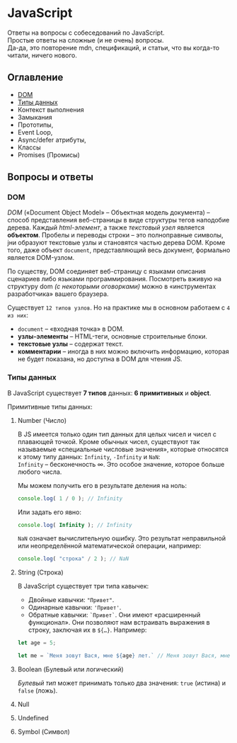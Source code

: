 # JavaScript

Ответы на вопросы с собеседований по JavaScript.  
Простые ответы на сложные (и не очень) вопросы.  
Да-да, это повторение mdn, спецификаций, и статьи, что вы когда-то читали, ничего нового.

## Оглавление
- [DOM](#dom)
- [Типы данных](#типы-данных)
- Контекст выполнения
- Замыкания
- Прототипы, 
- Event Loop, 
- Async/defer атрибуты, 
- Классы
- Promises (Промисы)

## Вопросы и ответы

### DOM
_DOM_ («Document Object Model» – Объектная модель документа) – способ представления веб-страницы в виде структуры тегов наподобие дерева. Каждый _html-элемент_, а также _текстовый узел_ является __объектом__. Пробелы и переводы строки – это полноправные символы, jни образуют текстовые узлы и становятся частью дерева DOM.  Кроме того, даже объект `document`, представляющий весь документ, формально является DOM-узлом. 

По существу, DOM соединяет веб-страницу с языками описания сценариев либо языками программирования.
Посмотреть вживую на структуру dom _(с некоторыми оговорками)_ можно в «инструментах разработчика» вашего браузера.

Существует `12 типов узлов`. Но на практике мы в основном работаем с `4 из них`:
- `document` – «входная точка» в DOM.
- __узлы-элементы__ – HTML-теги, основные строительные блоки.
- __текстовые узлы__ – содержат текст.
- __комментарии__ – иногда в них можно включить информацию, которая не будет показана, но доступна в DOM для чтения JS.

### Типы данных

В JavaScript существует __7 типов__ данных: __6 примитивных__ и __object__.

Примитивные типы данных:  
1. Number (Число)

    В JS имеется только один тип данных для целых чисел и чисел с плавающей точкой. Кроме обычных чисел, существуют так называемые «специальные числовые значения», которые относятся к этому типу данных: `Infinity`, `-Infinity` и `NaN`:  
    `Infinity` – бесконечность ∞. Это особое значение, которое больше любого числа.

    Мы можем получить его в результате деления на ноль:
    ```JavaScript
    console.log( 1 / 0 ); // Infinity
    ```
    Или задать его явно:
    ```JavaScript
    console.log( Infinity ); // Infinity
    ```
    
    `NaN` означает вычислительную ошибку. Это результат неправильной или неопределённой математической операции, например:
    ```JavaScript
    console.log( "строка" / 2 ); // NaN
    ```
2. String (Строка)

    В JavaScript существует три типа кавычек:
    - Двойные кавычки: `"Привет"`.
    - Одинарные кавычки: `'Привет'`.
    - Обратные кавычки: `` `Привет` ``. Они имеют «расширенный функционал». Они позволяют нам встраивать выражения в строку, заключая их в `${…}`. Например:
    
    ```JavaScript
    let age = 5;
    
    let me = `Меня зовут Вася, мне ${age} лет.` // Меня зовут Вася, мне 5 лет.
    
    ```
3. Boolean (Булевый или логический)

    _Булевый тип_ может принимать только два значения: `true` (истина) и `false` (ложь).
4. Null
5. Undefined
6. Symbol (Символ)
